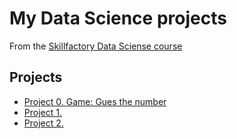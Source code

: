 # My Data Science projects

From the [Skillfactory Data Sciense course](https://skillfactory.ru/data-science-specialization)

## Projects

* [Project 0. Game: Gues the number](https://github.com/Andy-Pol/sf_data_science/tree/main/Project%200)
* [Project 1.]()
* [Project 2.]()

